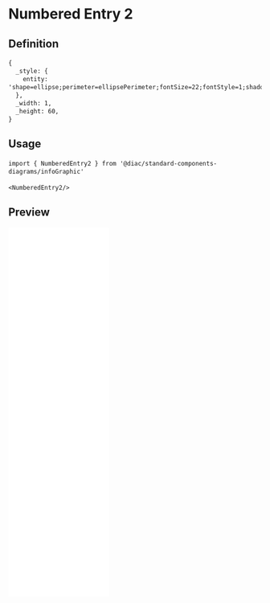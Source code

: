 # Numbered Entry 2

## Definition

```
{
  _style: { 
    entity: 'shape=ellipse;perimeter=ellipsePerimeter;fontSize=22;fontStyle=1;shadow=0;strokeColor=#ffffff;fillColor=#10739E;strokeWidth=4;fontColor=#ffffff;align=center;whiteSpace=wrap;html=1;',
  },
  _width: 1,
  _height: 60,
}
```

## Usage

```
import { NumberedEntry2 } from '@diac/standard-components-diagrams/infoGraphic'

<NumberedEntry2/>
```

## Preview

<img src="./numbered-entry-2.png" width="200"/>
